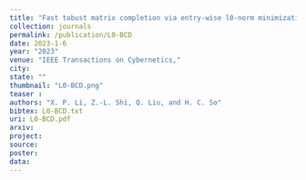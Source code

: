 ```yaml
---
title: "Fast tobust matrix completion via entry-wise l0-norm minimization"
collection: journals
permalink: /publication/L0-BCD
date: 2023-1-6
year: "2023"
venue: "IEEE Transactions on Cybernetics,"
city: 
state: ""
thumbnail: "L0-BCD.png"
teaser : 
authors: "X. P. Li, Z.-L. Shi, Q. Liu, and H. C. So"
bibtex: L0-BCD.txt
uri: L0-BCD.pdf
arxiv: 
project: 
source: 
poster: 
data:
---
```


